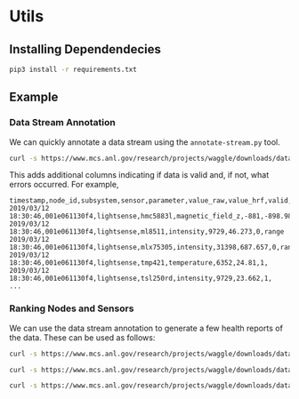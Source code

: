 # Utils

## Installing Dependendecies

```sh
pip3 install -r requirements.txt
```

## Example

### Data Stream Annotation

We can quickly annotate a data stream using the `annotate-stream.py` tool.

```sh
curl -s https://www.mcs.anl.gov/research/projects/waggle/downloads/datasets/AoT_Chicago.complete.recent.csv | ./annotate-stream.py
```

This adds additional columns indicating if data is valid and, if not, what errors occurred. For example,

```
timestamp,node_id,subsystem,sensor,parameter,value_raw,value_hrf,valid,errors
2019/03/12 18:30:46,001e061130f4,lightsense,hmc5883l,magnetic_field_z,-881,-898.98,1,
2019/03/12 18:30:46,001e061130f4,lightsense,ml8511,intensity,9729,46.273,0,range
2019/03/12 18:30:46,001e061130f4,lightsense,mlx75305,intensity,31398,687.657,0,range
2019/03/12 18:30:46,001e061130f4,lightsense,tmp421,temperature,6352,24.81,1,
2019/03/12 18:30:46,001e061130f4,lightsense,tsl250rd,intensity,9729,23.662,1,
...
```

### Ranking Nodes and Sensors

We can use the data stream annotation to generate a few health reports of the data. These can be used as follows:

```sh
curl -s https://www.mcs.anl.gov/research/projects/waggle/downloads/datasets/AoT_Chicago.complete.recent.csv | ./annotate-stream.py | ./rank-nodes.py
```

```sh
curl -s https://www.mcs.anl.gov/research/projects/waggle/downloads/datasets/AoT_Chicago.complete.recent.csv | ./annotate-stream.py | ./rank-sensors.py
```

```sh
curl -s https://www.mcs.anl.gov/research/projects/waggle/downloads/datasets/AoT_Chicago.complete.recent.csv | ./annotate-stream.py | ./rank-node-sensors.py
```
